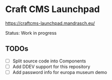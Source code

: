 # Craft CMS Launchpad

https://craftcms-launchpad.mandrasch.eu/

Status: Work in progress

## TODOs

- [ ] Split source code into Components
- [ ] Add DDEV support for this repository
- [ ] Add password info for europa museum demo
